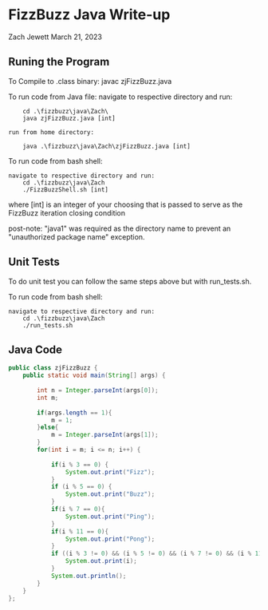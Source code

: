 
# FizzBuzz Java Write-up #
Zach Jewett March 21, 2023

## Runing the Program ##
To Compile to .class binary:
    javac zjFizzBuzz.java

To run code from Java file:
    navigate to respective directory and run:
    
        cd .\fizzbuzz\java\Zach\
        java zjFizzBuzz.java [int]

    run from home directory:

        java .\fizzbuzz\java\Zach\zjFizzBuzz.java [int]


To run code from bash shell:

    navigate to respective directory and run:
        cd .\fizzbuzz\java\Zach
        ./FizzBuzzShell.sh [int]

where [int] is an integer of your choosing that is passed to serve
as the FizzBuzz iteration closing condition


post-note: "java1" was required as the directory name to prevent an
"unauthorized package name" exception.

## Unit Tests ##

To do unit test you can follow the same steps above but with run_tests.sh.


To run code from bash shell:

    navigate to respective directory and run:
        cd .\fizzbuzz\java\Zach
        ./run_tests.sh


## Java Code ##

```java
public class zjFizzBuzz {
    public static void main(String[] args) {
        
        int n = Integer.parseInt(args[0]); 
	    int m;
	
	    if(args.length == 1){
		    m = 1;
	    }else{
		    m = Integer.parseInt(args[1]);
	    }
        for(int i = m; i <= n; i++) {
            
            if(i % 3 == 0) {
                System.out.print("Fizz");
            }
            if (i % 5 == 0) {
                System.out.print("Buzz");
            }
            if(i % 7 == 0){
                System.out.print("Ping");
            }
            if(i % 11 == 0){
                System.out.print("Pong");
            }
            if ((i % 3 != 0) && (i % 5 != 0) && (i % 7 != 0) && (i % 11 != 0)) {
                System.out.print(i);
            }
            System.out.println();
        }
    }
};
```

